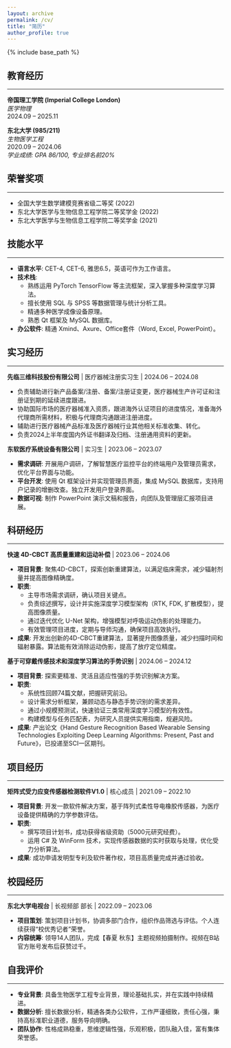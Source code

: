 ```yaml
---
layout: archive
permalink: /cv/
title: "简历"
author_profile: true
---
```


{% include base_path %}

## 教育经历
---
**帝国理工学院 (Imperial College London)** <br>
*医学物理* <br>
2024.09 – 2025.11

**东北大学 (985/211)** <br>
*生物医学工程* <br>
2020.09 – 2024.06 <br>
*学业成绩: GPA 86/100, 专业排名前20%*

## 荣誉奖项
---
*   全国大学生数学建模竞赛省级二等奖 (2022)
*   东北大学医学与生物信息工程学院二等奖学金 (2022)
*   东北大学医学与生物信息工程学院二等奖学金 (2021)

## 技能水平
---
*   **语言水平**: CET-4, CET-6, 雅思6.5，英语可作为工作语言。
*   **技术栈**:
    *   熟练运用 PyTorch TensorFlow 等主流框架，深入掌握多种深度学习算法。
    *   擅长使用 SQL 与 SPSS 等数据管理与统计分析工具。
    *   精通多种医学成像设备原理。
    *   熟悉 Qt 框架及 MySQL 数据库。
*   **办公软件**: 精通 Xmind、Axure、Office套件（Word, Excel, PowerPoint）。

## 实习经历
---
**先临三维科技股份有限公司** | 医疗器械注册实习生 | 2024.06 – 2024.08
*   负责辅助进行新产品备案/注册、备案/注册证变更，医疗器械生产许可证和注册证到期的延续进度跟进。
*   协助国际市场的医疗器械准入资质，跟进海外认证项目的进度情况，准备海外代理商所需材料，积极与代理商沟通跟进注册进度。
*   辅助进行医疗器械产品标准及医疗器械行业其他相关标准收集、转化。
*   负责2024上半年度国内外证书翻译及归档、注册通用资料的更新。

**东软医疗系统设备有限公司** | 实习生 | 2023.06 – 2023.07
*   **需求调研**: 开展用户调研，了解智慧医疗监控平台的终端用户及管理员需求，优化平台界面与功能。
*   **平台开发**: 使用 Qt 框架设计并实现管理员界面，集成 MySQL 数据库，支持用户记录的增删改查。独立开发用户登录界面。
*   **数据可视**: 制作 PowerPoint 演示文稿和报告，向团队及管理层汇报项目进展。

## 科研经历
---
**快速 4D-CBCT 高质量重建和运动补偿** | 2023.06 – 2024.06
*   **项目背景**: 聚焦4D-CBCT，探索创新重建算法，以满足临床需求，减少辐射剂量并提高图像精确度。
*   **职责**:
    *   主导市场需求调研，确认项目关键点。
    *   负责综述撰写，设计并实施深度学习模型架构（RTK, FDK, 扩散模型），提高图像质量。
    *   通过迭代优化 U-Net 架构，增强模型对呼吸运动伪影的处理能力。
    *   有效管理项目进度，定期与导师沟通，确保项目高效执行。
*   **成果**: 开发出创新的4D-CBCT重建算法，显著提升图像质量，减少扫描时间和辐射暴露。算法能有效消除运动伪影，提高了放疗定位精度。

**基于可穿戴传感技术和深度学习算法的手势识别** | 2024.06 – 2024.12
*   **项目背景**: 探索更精准、灵活且适应性强的手势识别解决方案。
*   **职责**:
    *   系统性回顾74篇文献，把握研究前沿。
    *   设计需求分析框架，兼顾动态与静态手势识别的需求差异。
    *   通过小规模预测试，快速验证三类常用深度学习模型的有效性。
    *   构建模型与任务匹配表，为研究人员提供实用指南，规避风险。
*   **成果**: 产出论文《Hand Gesture Recognition Based Wearable Sensing Technologies Exploiting Deep Learning Algorithms: Present, Past and Future》，已投递至SCI一区期刊。

## 项目经历
---
**矩阵式受力应变传感器检测软件V1.0** | 核心成员 | 2021.09 – 2022.10
*   **项目背景**: 开发一款软件解决方案，基于阵列式柔性导电橡胶传感器，为医疗设备提供精确的力学参数评估。
*   **职责**:
    *   撰写项目计划书，成功获得省级资助（5000元研究经费）。
    *   运用 C# 及 WinForm 技术，实现传感器数据的实时获取与处理，优化受力分析算法。
*   **成果**: 成功申请发明型专利及软件著作权，项目高质量完成并通过验收。

## 校园经历
---
**东北大学电视台** | 长视频部 部长 | 2022.09 – 2023.06
*   **项目策划**: 策划项目计划书，协调多部门合作，组织作品筛选与评估。个人连续获得“校优秀记者”荣誉。
*   **内容统筹**: 领导14人团队，完成【春夏 秋东】主题视频拍摄制作。视频在B站官方账号发布后获赞过千。

## 自我评价
---
*   **专业背景**: 具备生物医学工程专业背景，理论基础扎实，并在实践中持续精进。
*   **数据分析**: 擅长数据分析，精通各类办公软件，工作严谨细致，责任心强，秉持高标准职业道德，服务导向明确。
*   **团队协作**: 性格成熟稳重，思维逻辑性强，乐观积极，团队融入佳，富有集体荣誉感。 